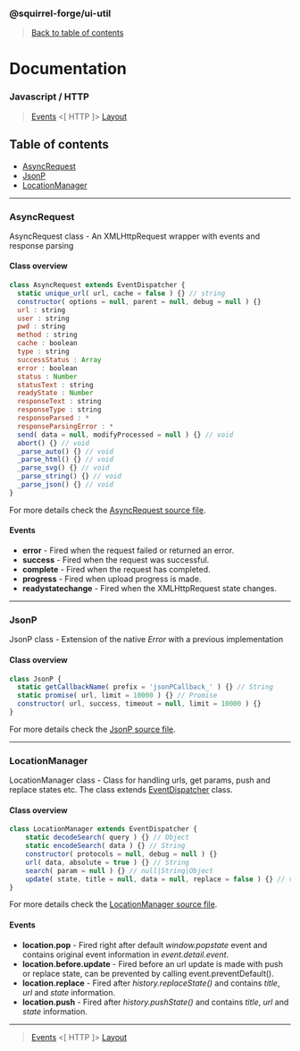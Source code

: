 ### @squirrel-forge/ui-util
> [Back to table of contents](../README.md#table-of-contents)

# Documentation
### Javascript / HTTP
> [Events](Events.md) <[ HTTP ]> [Layout](Layout.md)

## Table of contents
 - [AsyncRequest](#asyncrequest)
 - [JsonP](#jsonp)
 - [LocationManager](#locationmanager)

---

### AsyncRequest
AsyncRequest class - An XMLHttpRequest wrapper with events and response parsing

#### Class overview
```javascript
class AsyncRequest extends EventDispatcher {
  static unique_url( url, cache = false ) {} // string
  constructor( options = null, parent = null, debug = null ) {}
  url : string
  user : string
  pwd : string
  method : string
  cache : boolean
  type : string
  successStatus : Array
  error : boolean
  status : Number
  statusText : string
  readyState : Number
  responseText : string
  responseType : string
  responseParsed : *
  responseParsingError : *
  send( data = null, modifyProcessed = null ) {} // void
  abort() {} // void
  _parse_auto() {} // void
  _parse_html() {} // void
  _parse_svg() {} // void
  _parse_string() {} // void
  _parse_json() {} // void
}
```
For more details check the [AsyncRequest source file](../src/js/HTTP/AsyncRequest.js).

#### Events
 - **error** - Fired when the request failed or returned an error.
 - **success** - Fired when the request was successful.
 - **complete** - Fired when the request has completed.
 - **progress** - Fired when upload progress is made.
 - **readystatechange** - Fired when the XMLHttpRequest state changes.

---

### JsonP
JsonP class - Extension of the native *Error* with a previous implementation

#### Class overview
```javascript
class JsonP {
  static getCallbackName( prefix = 'jsonPCallback_' ) {} // String
  static promise( url, limit = 10000 ) {} // Promise
  constructor( url, success, timeout = null, limit = 10000 ) {}
}
```
For more details check the [JsonP source file](../src/js/HTTP/JsonP.js).

---

### LocationManager
LocationManager class - Class for handling urls, get params, push and replace states etc.
The class extends [EventDispatcher](Events.md#eventdispatcher) class.

#### Class overview
```javascript
class LocationManager extends EventDispatcher {
    static decodeSearch( query ) {} // Object
    static encodeSearch( data ) {} // String
    constructor( protocols = null, debug = null ) {}
    url( data, absolute = true ) {} // String
    search( param = null ) {} // null|String|Object
    update( state, title = null, data = null, replace = false ) {} // void
}
```
For more details check the [LocationManager source file](../src/js/HTTP/LocationManager.js).

#### Events
 - **location.pop** - Fired right after default *window.popstate* event and contains original event information in *event.detail.event*.
 - **location.before.update** - Fired before an url update is made with push or replace state, can be prevented by calling event.preventDefault().
 - **location.replace** - Fired after *history.replaceState()* and contains *title*, *url* and *state* information.
 - **location.push** - Fired after *history.pushState()* and contains *title*, *url* and *state* information.

---

> [Events](Events.md) <[ HTTP ]> [Layout](Layout.md)
